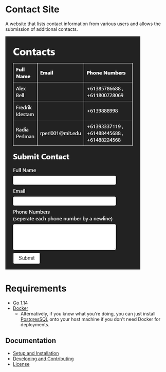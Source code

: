 # Contact Site

A website that lists contact information from various users and allows the submission of additional contacts.

![A screenshot of the home webpage for this application](docs/en/images/home-page.png)

# Requirements

- [Go 1.14](https://golang.org/dl/)
- [Docker](https://docs.docker.com/desktop/)
	- Alternatively, if you know what you're doing, you can just install [PostgresSQL](https://www.postgresql.org/download/) onto your host machine if you don't need Docker for deployments.

## Documentation

* [Setup and Installation](docs/en/SETUP_AND_INSTALLATION.md)
* [Developing and Contributing](docs/en/DEVELOPING_AND_CONTRIBUTING.md)
* [License](LICENSE.md)
